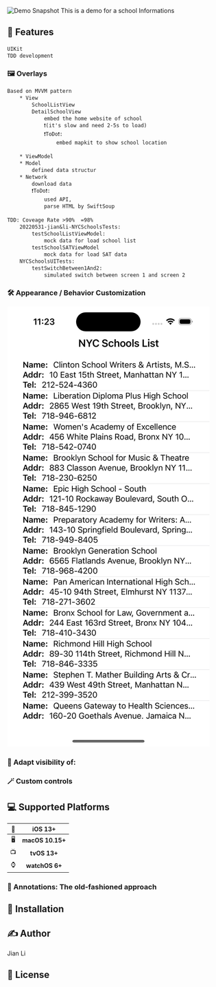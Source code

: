 ![Demo Snapshot]()
This is  a demo for a school Informations 


## 🚀 Features
```
UIKit
TDD development
```
### 🖼 Overlays
```
Based on MVVM pattern
    * View
        SchoolListView
        DetailSchoolView
            embed the home website of school
            ❗️(it's slow and need 2-5s to load)
            ❗️ToDo❗️:
                embed mapkit to show school location
                
    * ViewModel
    * Model
        defined data structur
    * Network
        download data
        ❗️ToDo❗️:
            used API,
            parse HTML by SwiftSoup 

TDD: Coveage Rate >90%  =98%
    20220531-jian&li-NYCSchoolsTests:
        testSchoolListViewModel:
            mock data for load school list
        testSchoolSATViewModel
            mock data for load SAT data
    NYCSchoolsUITests:
        testSwitchBetween1And2:
            simulated switch between screen 1 and screen 2
```
### 🛠 Appearance / Behavior Customization
![Demo Snapshot](https://github.com/jala886/20230116--jianli--NYCSchools-UIKit/blob/main/ScreenShot%20main.png)

### 👀 Adapt visibility of:


### 🪄 Custom controls


## 💻 Supported Platforms

| 📱 | iOS 13+ |
| :-: | :-: |
| 🖥 | **macOS 10.15+** | 
| 📺 | **tvOS 13+** |
| ⌚️ | **watchOS 6+** |



### 📌 Annotations: The old-fashioned approach



## 🔩 Installation


## ✍️ Author

Jian Li

## 📄 License

